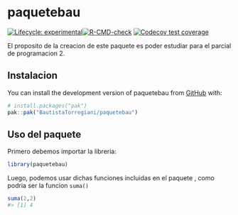 
<!-- README.md is generated from README.Rmd. Please edit that file -->

# paquetebau

<!-- badges: start -->

[![Lifecycle:
experimental](https://img.shields.io/badge/lifecycle-experimental-orange.svg)](https://lifecycle.r-lib.org/articles/stages.html#experimental)[![R-CMD-check](https://github.com/BautistaTorregiani/paquetebau/actions/workflows/R-CMD-check.yaml/badge.svg)](https://github.com/BautistaTorregiani/paquetebau/actions/workflows/R-CMD-check.yaml)
[![Codecov test
coverage](https://codecov.io/gh/BautistaTorregiani/paquetebau/graph/badge.svg)](https://app.codecov.io/gh/BautistaTorregiani/paquetebau)

<!-- badges: end -->

El proposito de la creacion de este paquete es poder estudiar para el
parcial de programacion 2.

## Instalacion

You can install the development version of paquetebau from
[GitHub](https://github.com/) with:

``` r
# install.packages("pak")
pak::pak("BautistaTorregiani/paquetebau")
```

## Uso del paquete

Primero debemos importar la libreria:

``` r
library(paquetebau)
```

Luego, podemos usar dichas funciones incluidas en el paquete , como
podria ser la funcion `suma()`

``` r
suma(2,2)
#> [1] 4
```
